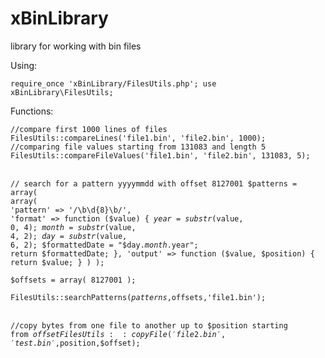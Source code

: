 # xBinLibrary
 library for working with bin files

Using:

<code>require_once 'xBinLibrary/FilesUtils.php';
use xBinLibrary\FilesUtils;
</code>

Functions:

<code>//compare first 1000 lines of files
FilesUtils::compareLines('file1.bin', 'file2.bin', 1000);
</code>
<br>
<code>//comparing file values starting from 131083 and length 5
FilesUtils::compareFileValues('file1.bin', 'file2.bin', 131083, 5);
</code>
<br>

<code>// search for a pattern yyyymmdd with offset 8127001
$patterns = array(
    array(
        'pattern' => '/\b\d{8}\b/',
        'format' => function ($value) {
            $year = substr($value, 0, 4);
            $month = substr($value, 4, 2);
            $day = substr($value, 6, 2);
            $formattedDate = "$day.$month.$year";
            return $formattedDate;
        },
        'output' => function ($value, $position) {
            return $value;
        }
    )
);</code>

<code>$offsets = array(
    8127001
);</code>

<code>FilesUtils::searchPatterns($patterns,$offsets,'file1.bin');
</code>
<br>

<code>//copy bytes from one file to another up to $position starting from $offset
FilesUtils::copyFile('file2.bin', 'test.bin',$position,$offset);
</code>
